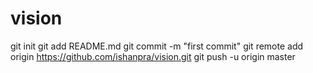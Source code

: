 # vision
git init
git add README.md
git commit -m "first commit"
git remote add origin https://github.com/ishanpra/vision.git
git push -u origin master
